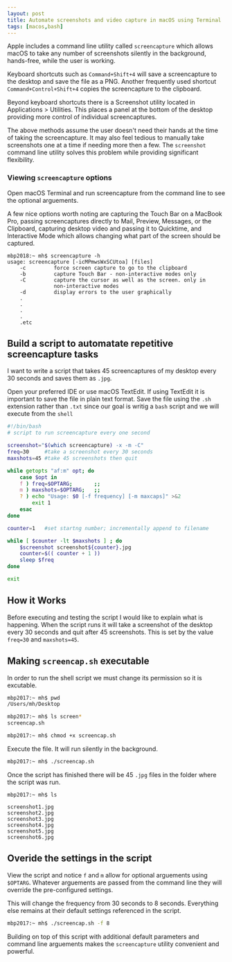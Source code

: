 ```yaml
---
layout: post
title: Automate screenshots and video capture in macOS using Terminal
tags: [macos,bash]
---
```

Apple includes a command line utility called `screencapture` which allows macOS to take any number of screenshots silently in the background, hands-free, while the user is working. 
<!--more-->

Keyboard shortcuts such as `Command+Shift+4` will save a screencapture to the desktop and save the file as a PNG.  Another frequently used shortcut `Command+Control+Shift+4` copies the screencapture to the clipboard.

Beyond keyboard shortcuts there is a Screenshot utility located in Applications > Utilities. This places a panel at the bottom of the desktop providing more control of individual screencaptures.

The above methods assume the user doesn't need their hands at the time of taking the screencapture. It may also feel tedious to manually take screenshots one at a time if needing more then a few. The `screenshot` command line utility solves this problem while providing significant flexibility.

### Viewing `screencapture` options

Open macOS Terminal and run screencapture from the command line to see the optional arguements.

A few nice options worth noting are capturing the Touch Bar on a MacBook Pro, passing screencaptures directly to Mail, Preview, Messages, or the Clipboard, capturing desktop video and passing it to Quicktime, and Interactive Mode which allows changing what part of the screen should be captured.

```
mbp2018:~ mh$ screencapture -h
usage: screencapture [-icMPmwsWxSCUtoa] [files]
	-c         force screen capture to go to the clipboard
	-b         capture Touch Bar - non-interactive modes only
	-C         capture the cursor as well as the screen. only in 
			   non-interactive modes
	-d         display errors to the user graphically
	.
	.
	.
	.
	.etc
```

## Build a script to automatate repetitive screencapture tasks

I want to write a script that takes 45 screencaptures of my desktop every 30 seconds and saves them as `.jpg`. 

Open your preferred IDE or use macOS TextEdit. If using TextEdit it is important to save the file in plain text format. Save the file using the `.sh` extension rather than `.txt` since our goal is writig a `bash` script and we will execute from the `shell`

```bash
#!/bin/bash
# script to run screencapture every one second

screenshot="$(which screencapture) -x -m -C"
freq=30		#take a screenshot every 30 seconds
maxshots=45	#take 45 screenshots then quit

while getopts "af:m" opt; do
	case $opt in
	f ) freq=$OPTARG;		;;
	m ) maxshots=$OPTARG;	;;
	? ) echo "Usage: $0 [-f frequency] [-m maxcaps]" >&2
		exit 1
	esac
done

counter=1 	#set startng number; incrementally append to filename

while [ $counter -lt $maxshots ] ; do
	$screenshot screenshot${counter}.jpg
	counter=$(( counter + 1 )) 
	sleep $freq 
done

exit
```

## How it Works

Before executing and testing the script I would like to explain what is happening. When the script runs it will take a screenshot of the desktop every 30 seconds and quit after 45 screenshots. This is set by the value `freq=30` and `maxshots=45`. 

## Making `screencap.sh` executable

In order to run the shell script we must change its permission so it is excutable.

```bash
mbp2017:~ mh$ pwd
/Users/mh/Desktop

mbp2017:~ mh$ ls screen*
screencap.sh

mbp2017:~ mh$ chmod +x screencap.sh
```

Execute the file. It will run silently in the background.

```bash
mbp2017:~ mh$ ./screencap.sh
```

Once the script has finished there will be 45 `.jpg` files in the folder where the script was run.

```
mbp2017:~ mh$ ls

screenshot1.jpg
screenshot2.jpg
screenshot3.jpg
screenshot4.jpg
screenshot5.jpg
screenshot6.jpg
```

## Overide the settings in the script

View the script and notice `f` and `m` allow for optional arguements using `$OPTARG`. Whatever arguements are passed from the command line they will override the pre-configured settings.

This will change the frequency from 30 seconds to 8 seconds. Everything else remains at their default settings referenced in the script.

```bash
mbp2017:~ mh$ ./screencap.sh -f 8
```

Building on top of this script with additional default parameters and command line arguements makes the `screencapture` utility convenient and powerful.


